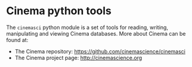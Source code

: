# Cinema python tools

The `cinemasci` python module is a set of tools for reading, writing, manipulating and viewing Cinema databases. More about Cinema can be found at:
- The Cinema repository: https://github.com/cinemascience/cinemasci
- The Cinema project page: http://cinemascience.org
